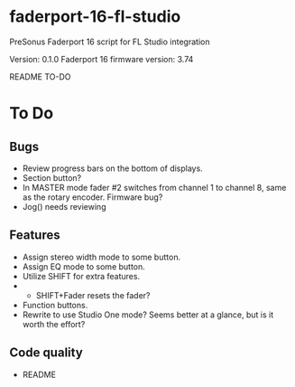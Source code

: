 # faderport-16-fl-studio
PreSonus Faderport 16 script for FL Studio integration

Version: 0.1.0
Faderport 16 firmware version: 3.74

README TO-DO

# To Do

## Bugs
* Review progress bars on the bottom of displays.
* Section button?
* In MASTER mode fader #2 switches from channel 1 to channel 8, same as the rotary encoder. Firmware bug?
* Jog() needs reviewing

## Features
* Assign stereo width mode to some button.
* Assign EQ mode to some button.
* Utilize SHIFT for extra features.
* * SHIFT+Fader resets the fader?
* Function buttons.
* Rewrite to use Studio One mode? Seems better at a glance, but is it worth the effort?

## Code quality
* README